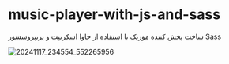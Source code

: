 # music-player-with-js-and-sass
ساخت پخش کننده موزیک با استفاده از جاوا اسکریپت و  پریپروسسور Sass


![20241117_234554_552265956](https://github.com/user-attachments/assets/802610f6-7895-4a87-8e19-635ff864e395)

